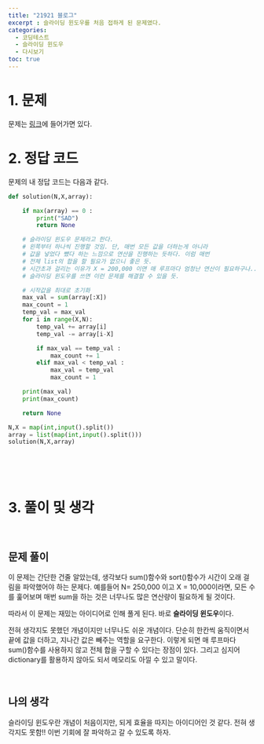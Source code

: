 ```yaml
---
title: "21921 블로그"
excerpt : 슬라이딩 윈도우를 처음 접하게 된 문제였다.
categories:
  - 코딩테스트
  - 슬라이딩 윈도우
  - 다시보기
toc: true
---
```

  
# 1. 문제
문제는 [링크](https://www.acmicpc.net/problem/21921)에 들어가면 있다.

# 2. 정답 코드

문제의 내 정답 코드는 다음과 같다.

```python
def solution(N,X,array):

    if max(array) == 0 :
        print("SAD")
        return None

    # 슬라이딩 윈도우 문제라고 한다.
    # 왼쪽부터 하나씩 진행할 것임. 단, 매번 모든 값을 더하는게 아니라
    # 값을 넣었다 뺐다 하는 느낌으로 연산을 진행하는 듯하다. 이럼 매번
    # 전체 list의 합을 할 필요가 없으니 좋은 듯.
    # 시간초과 걸리는 이유가 X = 200,000 이면 매 루프마다 엄청난 연산이 필요하구나..
    # 슬라이딩 윈도우를 쓰면 이런 문제를 해결할 수 있을 듯.

    # 시작값을 최대로 초기화
    max_val = sum(array[:X])
    max_count = 1
    temp_val = max_val
    for i in range(X,N):
        temp_val += array[i]
        temp_val -= array[i-X]

        if max_val == temp_val :
            max_count += 1
        elif max_val < temp_val :
            max_val = temp_val
            max_count = 1

    print(max_val)
    print(max_count)

    return None

N,X = map(int,input().split())
array = list(map(int,input().split()))
solution(N,X,array)


```

<br/><br/><br/>

# 3. 풀이 및 생각

<br/>

## 문제 풀이

이 문제는 간단한 건줄 알았는데, 생각보다 sum()함수와 sort()함수가 시간이 오래 걸림을 파악했어야 하는 문제다.
예를들어 N= 250,000 이고 X = 10,000이라면, 모든 수를 훑어보며 매번 sum을 하는 것은 너무나도 많은 연산량이 필요하게 될 것이다.

따라서 이 문제는 재밌는 아이디어로 인해 풀게 된다. 바로 **슬라이딩 윈도우**이다.

전혀 생각지도 못했던 개념이지만 너무나도 쉬운 개념이다. 단순히 한칸씩 움직이면서 끝에 값을 더하고,
지나간 값은 빼주는 역할을 요구한다. 이렇게 되면 매 루프마다 sum()함수를 사용하지 않고 전체 합을 구할 수 있다는
장점이 있다. 그리고 심지어 dictionary를 활용하지 않아도 되서 메모리도 아낄 수 있고 말이다.


<br/> 

## 나의 생각

슬라이딩 윈도우란 개념이 처음이지만, 되게 효율을 따지는 아이디어인 것 같다. 전혀 생각지도 못함!!
이번 기회에 잘 파악하고 갈 수 있도록 하자.